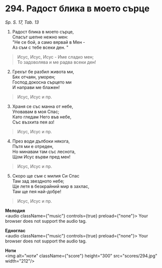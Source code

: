 # 294. Радост блика в моето сърце

_Sp. S. 17, Tab. 13_

1. Радост блика в моето сърце,  
Спасът шепне нежно мен:  
"Не се бой, а само вярвай в Мен -  
Аз съм с тебе всеки ден. "  

> Исус, Исус, Исус - Име сладко мен;  
> То задоволява и ме радва всеки ден!

2. Грехът бе разбил живота ми,  
Бях отчаян, уморен;  
Господ докосна сърцето ми  
И направи ме блажен!  

> Исус, Исус и пр.  

3. Храня се със манна от небе,  
Уповавам в моя Спас;  
Като гледам Него във небе,  
Със възхита пея аз!  

> Исус, Исус и пр.  

4. През води дълбоки някога,  
Пътя ми е отреден,  
Но минавам там със леснота,  
Щом Исус върви пред мен!  

> Исус, Исус и пр.  

5. Скоро ще съм с милия Си Спас  
Там зад звездното небе;  
Ще летя в безкрайний мир в захлас,  
Там ще пея най-добре!  

> Исус, Исус и пр.

**Мелодия**  
<audio className={"music"} controls={true} preload={"none"}>
    <source src="mp3/294.mp3" type="audio/mpeg"/>
    Your browser does not support the audio tag.
</audio>

**Едноглас**  
<audio className={"music"} controls={true} preload={"none"}>
    <source src="transp/294.mp3" type="audio/mpeg"/>
    Your browser does not support the audio tag.
</audio>

**Ноти**  
<img alt="ноти" className={"score"} height="300" src="scores/294.jpg" width="212"/>

